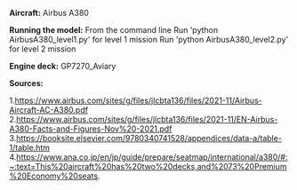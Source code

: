 **Aircraft:** Airbus A380

**Running the model:**
From the command line 
Run 'python AirbusA380_level1.py' for level 1 mission
Run 'python AirbusA380_level2.py' for level 2 mission

**Engine deck:** GP7270_Aviary

**Sources:**

1.https://www.airbus.com/sites/g/files/jlcbta136/files/2021-11/Airbus-Aircraft-AC-A380.pdf
2.https://www.airbus.com/sites/g/files/jlcbta136/files/2021-11/EN-Airbus-A380-Facts-and-Figures-Nov%20-2021.pdf
3.https://booksite.elsevier.com/9780340741528/appendices/data-a/table-1/table.htm
4.https://www.ana.co.jp/en/jp/guide/prepare/seatmap/international/a380/#:~:text=This%20aircraft%20has%20two%20decks,and%2073%20Premium%20Economy%20seats.
